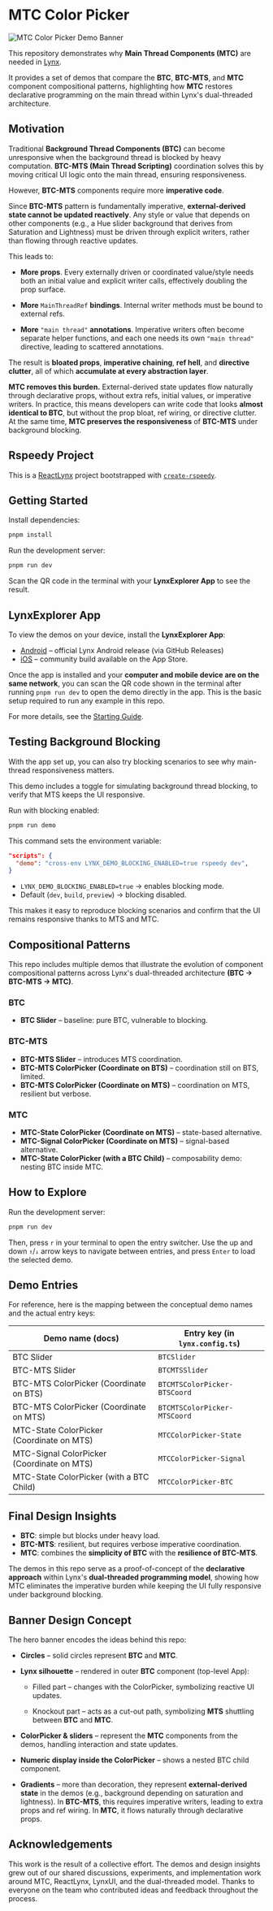 # MTC Color Picker

![MTC Color Picker Demo Banner](./docs/mtc-color-picker-banner.png)

This repository demonstrates why **Main Thread Components (MTC)** are needed in [Lynx](https://lynxjs.org).

It provides a set of demos that compare the **BTC**, **BTC-MTS**, and **MTC** component compositional patterns, highlighting how **MTC** restores declarative programming on the main thread within Lynx's dual-threaded architecture.

## Motivation

Traditional **Background Thread Components (BTC)** can become unresponsive when the background thread is blocked by heavy computation.
**BTC-MTS (Main Thread Scripting)** coordination solves this by moving critical UI logic onto the main thread, ensuring responsiveness.

However, **BTC-MTS** components require more **imperative code**.

Since **BTC-MTS** pattern is fundamentally imperative, **external-derived state cannot be updated reactively**. Any style or value that depends on other components (e.g., a Hue slider background that derives from Saturation and Lightness) must be driven through explicit writers, rather than flowing through reactive updates.

This leads to:

- **More props**. Every externally driven or coordinated value/style needs both an initial value and explicit writer calls, effectively doubling the prop surface.

- **More** `MainThreadRef` **bindings**. Internal writer methods must be bound to external refs.

- **More** `"main thread"` **annotations**. Imperative writers often become separate helper functions, and each one needs its own `"main thread"` directive, leading to scattered annotations.

The result is **bloated props**, **imperative chaining**, **ref hell**, and **directive clutter**, all of which **accumulate at every abstraction layer**.

**MTC removes this burden.** External-derived state updates flow naturally through declarative props, without extra refs, initial values, or imperative writers. In practice, this means developers can write code that looks **almost identical to BTC**, but without the prop bloat, ref wiring, or directive clutter. At the same time, **MTC preserves the responsiveness** of **BTC-MTS** under background blocking.

## Rspeedy Project

This is a [ReactLynx](https://lynxjs.org/react/) project bootstrapped with [`create-rspeedy`](https://lynxjs.org/rspeedy/).

## Getting Started

Install dependencies:

```bash
pnpm install
```

Run the development server:

```bash
pnpm run dev
```

Scan the QR code in the terminal with your **LynxExplorer App** to see the result.

## LynxExplorer App

To view the demos on your device, install the **LynxExplorer App**:

- [Android](https://github.com/lynx-family/lynx/releases/latest) – official Lynx Android release (via GitHub Releases)
- [iOS](https://apps.apple.com/ca/app/lynx-go-dev-explorer/id6743227790) – community build available on the App Store.

Once the app is installed and your **computer and mobile device are on the same network**, you can scan the QR code shown in the terminal after running `pnpm run dev` to open the demo directly in the app.
This is the basic setup required to run any example in this repo.

For more details, see the [Starting Guide](https://lynxjs.org/guide/start/quick-start.html).

## Testing Background Blocking

With the app set up, you can also try blocking scenarios to see why main-thread responsiveness matters.

This demo includes a toggle for simulating background thread blocking, to verify that MTS keeps the UI responsive.

Run with blocking enabled:

```bash
pnpm run demo
```

This command sets the environment variable:

```json
"scripts": {
  "demo": "cross-env LYNX_DEMO_BLOCKING_ENABLED=true rspeedy dev",
}
```

- `LYNX_DEMO_BLOCKING_ENABLED=true` → enables blocking mode.
- Default (`dev`, `build`, `preview`) → blocking disabled.

This makes it easy to reproduce blocking scenarios and confirm that the UI remains responsive thanks to MTS and MTC.

## Compositional Patterns

This repo includes multiple demos that illustrate the evolution of component compositional patterns across Lynx's dual-threaded architecture **(BTC → BTC-MTS → MTC)**.

### BTC

- **BTC Slider** – baseline: pure BTC, vulnerable to blocking.

### BTC-MTS

- **BTC-MTS Slider** – introduces MTS coordination.
- **BTC-MTS ColorPicker (Coordinate on BTS)** – coordination still on BTS, limited.
- **BTC-MTS ColorPicker (Coordinate on MTS)** – coordination on MTS, resilient but verbose.

### MTC

- **MTC-State ColorPicker (Coordinate on MTS)** – state-based alternative.
- **MTC-Signal ColorPicker (Coordinate on MTS)** – signal-based alternative.
- **MTC-State ColorPicker (with a BTC Child)** – composability demo: nesting BTC inside MTC.

## How to Explore

Run the development server:

```bash
pnpm run dev
```

Then, press `r` in your terminal to open the entry switcher. Use the up and down `↑`/`↓` arrow keys to navigate between entries, and press `Enter` to load the selected demo.

## Demo Entries

For reference, here is the mapping between the conceptual demo names and the actual entry keys:

| Demo name (docs)                           | Entry key (in `lynx.config.ts`) |
| ------------------------------------------ | ------------------------------- |
| BTC Slider                                 | `BTCSlider`                     |
| BTC-MTS Slider                             | `BTCMTSSlider`                  |
| BTC-MTS ColorPicker (Coordinate on BTS)    | `BTCMTSColorPicker-BTSCoord`    |
| BTC-MTS ColorPicker (Coordinate on MTS)    | `BTCMTSColorPicker-MTSCoord`    |
| MTC-State ColorPicker (Coordinate on MTS)  | `MTCColorPicker-State`          |
| MTC-Signal ColorPicker (Coordinate on MTS) | `MTCColorPicker-Signal`         |
| MTC-State ColorPicker (with a BTC Child)   | `MTCColorPicker-BTC`            |

## Final Design Insights

- **BTC**: simple but blocks under heavy load.
- **BTC-MTS**: resilient, but requires verbose imperative coordination.
- **MTC**: combines the **simplicity of BTC** with the **resilience of BTC-MTS**.

The demos in this repo serve as a proof-of-concept of the **declarative approach** within Lynx's **dual-threaded programming model**, showing how MTC eliminates the imperative burden while keeping the UI fully responsive under background blocking.

## Banner Design Concept

The hero banner encodes the ideas behind this repo:

- **Circles** – solid circles represent **BTC** and **MTC**.
- **Lynx silhouette** – rendered in outer **BTC** component (top-level App):
  - Filled part – changes with the ColorPicker, symbolizing reactive UI updates.

  - Knockout part – acts as a cut-out path, symbolizing **MTS** shuttling between **BTC** and **MTC**.

- **ColorPicker & sliders** – represent the **MTC** components from the demos, handling interaction and state updates.

- **Numeric display inside the ColorPicker** – shows a nested BTC child component.
- **Gradients** – more than decoration, they represent **external-derived state** in the demos (e.g., background depending on saturation and lightness). In **BTC-MTS**, this requires imperative writers, leading to extra props and ref wiring. In **MTC**, it flows naturally through declarative props.

## Acknowledgements

This work is the result of a collective effort. The demos and design insights grew out of our shared discussions, experiments, and implementation work around MTC, ReactLynx, LynxUI, and the dual-threaded model. Thanks to everyone on the team who contributed ideas and feedback throughout the process.
